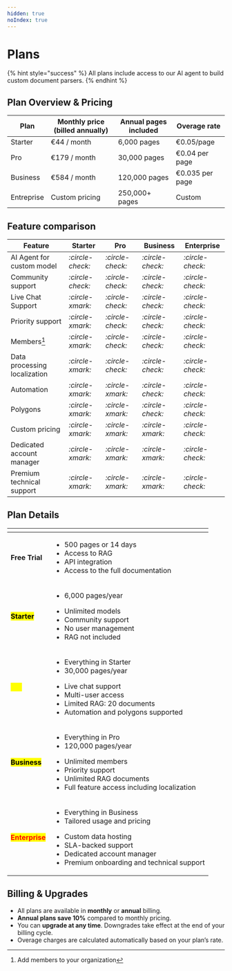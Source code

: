 ```yaml
---
hidden: true
noIndex: true
---
```


# Plans

{% hint style="success" %}
All plans include access to our AI agent to build custom document parsers.
{% endhint %}

## Plan Overview & Pricing

| Plan       | Monthly price (billed annually) | Annual pages included | Overage rate    |
| ---------- | ------------------------------- | --------------------- | --------------- |
| Starter    | €44 / month                     | 6,000 pages           | €0.05/page      |
| Pro        | €179 / month                    | 30,000 pages          | €0.04 per page  |
| Business   | €584 / month                    | 120,000 pages         | €0.035 per page |
| Entreprise | Custom pricing                  | 250,000+ pages        | Custom          |

## Feature comparison

| Feature                      | Starter                                       | Pro                                           | Business                                      | Enterprise                                    |
| ---------------------------- | --------------------------------------------- | --------------------------------------------- | --------------------------------------------- | --------------------------------------------- |
| AI Agent for custom model    | <i class="fa-circle-check">:circle-check:</i> | <i class="fa-circle-check">:circle-check:</i> | <i class="fa-circle-check">:circle-check:</i> | <i class="fa-circle-check">:circle-check:</i> |
| Community support            | <i class="fa-circle-check">:circle-check:</i> | <i class="fa-circle-check">:circle-check:</i> | <i class="fa-circle-check">:circle-check:</i> | <i class="fa-circle-check">:circle-check:</i> |
| Live Chat Support            | <i class="fa-circle-xmark">:circle-xmark:</i> | <i class="fa-circle-check">:circle-check:</i> | <i class="fa-circle-check">:circle-check:</i> | <i class="fa-circle-check">:circle-check:</i> |
| Priority support             | <i class="fa-circle-xmark">:circle-xmark:</i> | <i class="fa-circle-check">:circle-check:</i> | <i class="fa-circle-check">:circle-check:</i> | <i class="fa-circle-check">:circle-check:</i> |
| Members[^1]                  | <i class="fa-circle-xmark">:circle-xmark:</i> | <i class="fa-circle-check">:circle-check:</i> | <i class="fa-circle-check">:circle-check:</i> | <i class="fa-circle-check">:circle-check:</i> |
| Data processing localization | <i class="fa-circle-xmark">:circle-xmark:</i> | <i class="fa-circle-check">:circle-check:</i> | <i class="fa-circle-check">:circle-check:</i> | <i class="fa-circle-check">:circle-check:</i> |
| Automation                   | <i class="fa-circle-xmark">:circle-xmark:</i> | <i class="fa-circle-xmark">:circle-xmark:</i> | <i class="fa-circle-check">:circle-check:</i> | <i class="fa-circle-check">:circle-check:</i> |
| Polygons                     | <i class="fa-circle-xmark">:circle-xmark:</i> | <i class="fa-circle-xmark">:circle-xmark:</i> | <i class="fa-circle-check">:circle-check:</i> | <i class="fa-circle-check">:circle-check:</i> |
| Custom pricing               | <i class="fa-circle-xmark">:circle-xmark:</i> | <i class="fa-circle-xmark">:circle-xmark:</i> | <i class="fa-circle-xmark">:circle-xmark:</i> | <i class="fa-circle-check">:circle-check:</i> |
| Dedicated account manager    | <i class="fa-circle-xmark">:circle-xmark:</i> | <i class="fa-circle-xmark">:circle-xmark:</i> | <i class="fa-circle-xmark">:circle-xmark:</i> | <i class="fa-circle-check">:circle-check:</i> |
| Premium technical support    | <i class="fa-circle-xmark">:circle-xmark:</i> | <i class="fa-circle-xmark">:circle-xmark:</i> | <i class="fa-circle-xmark">:circle-xmark:</i> | <i class="fa-circle-check">:circle-check:</i> |

## Plan Details

<table data-view="cards"><thead><tr><th></th><th></th></tr></thead><tbody><tr><td><strong>Free Trial</strong></td><td><ul><li>500 pages or 14 days</li><li>Access to RAG</li><li>API integration</li><li>Access to the full documentation</li></ul></td></tr><tr><td><mark style="color:$primary;"><strong>Starter</strong></mark></td><td><ul><li>6,000 pages/year</li></ul><ul><li>Unlimited models</li><li>Community support</li><li>No user management</li><li>RAG not included</li></ul></td></tr><tr><td><mark style="color:yellow;"><strong>Pro</strong></mark></td><td><ul><li>Everything in Starter</li><li>30,000 pages/year</li></ul><ul><li>Live chat support</li><li>Multi-user access</li><li>Limited RAG: 20 documents</li><li>Automation and polygons supported</li></ul></td></tr><tr><td><mark style="color:$success;"><strong>Business</strong></mark></td><td><ul><li>Everything in Pro</li><li>120,000 pages/year</li></ul><ul><li>Unlimited members</li><li>Priority support</li><li>Unlimited RAG documents</li><li>Full feature access including localization</li></ul></td></tr><tr><td><mark style="color:red;"><strong>Enterprise</strong></mark></td><td><ul><li>Everything in Business</li><li>Tailored usage and pricing</li></ul><ul><li>Custom data hosting</li><li>SLA-backed support</li><li>Dedicated account manager</li><li>Premium onboarding and technical support</li></ul></td></tr></tbody></table>



## Billing & Upgrades

* All plans are available in **monthly** or **annual** billing.
* **Annual plans save 10%** compared to monthly pricing.
* You can **upgrade at any time**. Downgrades take effect at the end of your billing cycle.
* Overage charges are calculated automatically based on your plan’s rate.

[^1]: Add members to your organization

